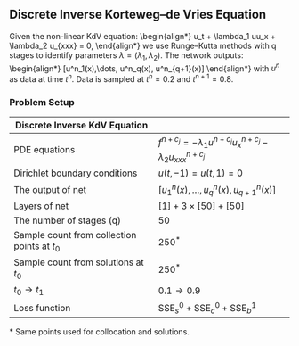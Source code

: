 ## Discrete Inverse Korteweg–de Vries Equation

Given the non-linear KdV equation:
\begin{align*}
u_t + \lambda_1 uu_x + \lambda_2 u_{xxx} = 0,
\end{align*}
we use Runge–Kutta methods with q stages to identify parameters $\lambda = (\lambda_1, \lambda_2)$. The network outputs:
\begin{align*}
[u^n_1(x),\dots, u^n_q(x), u^n_{q+1}(x)]
\end{align*}
with $u^n$ as data at time $t^n$. Data is sampled at $t^n = 0.2$ and $t^{n+1} = 0.8$.

### Problem Setup

| Discrete Inverse KdV Equation | |
|------------------------------|---|
| PDE equations | $f^{n+c_j} = -\lambda_1 u^{n+c_j}u_x^{n+c_j} - \lambda_2  u^{n+c_j}_{xxx}$ |
| Dirichlet boundary conditions | $u(t,-1) = u(t, 1) = 0$ |
| The output of net | $[u^n_1(x),\dots, u^n_q(x), u^n_{q+1}(x)]$ |
| Layers of net | $[1] + 3 \times [50] +[50]$ |
| The number of stages (q) | $50$ |
| Sample count from collection points at $t_0$ | $250^*$ |
| Sample count from solutions at $t_0$ | $250^*$ |
| $t_0 \rightarrow t_1$ | $0.1 \rightarrow 0.9$ |
| Loss function | $\text{SSE}^{0}_s  + \text{SSE}^{0}_c + \text{SSE}^{1}_b$ |
\* Same points used for collocation and solutions.
